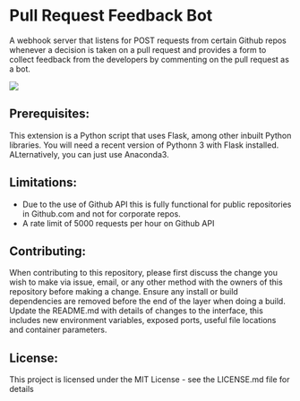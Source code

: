 # Pull Request Feedback Bot
A webhook server that listens for POST requests from certain Github repos whenever a decision is taken on a pull request and provides a form to collect feedback from the developers by commenting on the pull request as a bot.

![](https://raw.githubusercontent.com/achyudhk/Pull-Request-Feedback-Bot/master/doc/screenshot.png)

## Prerequisites:
This extension is a Python script that uses Flask, among other inbuilt Python libraries. You will need a recent version of Pythonn 3 with Flask installed. ALternatively, you can just use Anaconda3.

## Limitations:
* Due to the use of Github API this is fully functional for public repositories in Github.com and not for corporate repos.
* A rate limit of 5000 requests per hour on Github API

## Contributing:
When contributing to this repository, please first discuss the change you wish to make via issue, email, or any other method with the owners of this repository before making a change. Ensure any install or build dependencies are removed before the end of the layer when doing a build. Update the README.md with details of changes to the interface, this includes new environment variables, exposed ports, useful file locations and container parameters.

## License:
This project is licensed under the MIT License - see the LICENSE.md file for details
